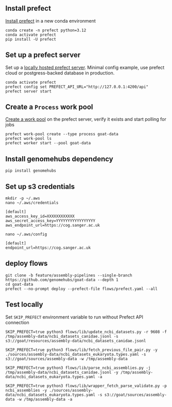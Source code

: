 ## Install prefect

[Install prefect](https://docs.prefect.io/v3/get-started/install) in a new conda environment

```
conda create -n prefect python=3.12
conda activate prefect
pip install -U prefect
```

## Set up a prefect server

Set up a [locally hosted prefect server](https://docs.prefect.io/v3/manage/self-host). Minimal config example, use prefect cloud or postgress-backed database in production.

```
conda activate prefect
prefect config set PREFECT_API_URL="http://127.0.0.1:4200/api"
prefect server start
```

## Create a `Process` work pool

[Create a work pool](https://docs.prefect.io/v3/tutorials/schedule#create-a-work-pool) on the prefect server, verify it exists and start polling for jobs

```
prefect work-pool create --type process goat-data
prefect work-pool ls
prefect worker start --pool goat-data
```

## Install genomehubs dependency

```
pip install genomehubs
```

## Set up s3 credentials

```
mkdir -p ~/.aws
nano ~/.aws/credentials

[default]
aws_access_key_id=XXXXXXXXXXXX
aws_secret_access_key=YYYYYYYYYYYYYYYYY
aws_endpoint_url=https://cog.sanger.ac.uk
```

```
nano ~/.aws/config

[default]
endpoint_url=https://cog.sanger.ac.uk
```

## deploy flows

```
git clone -b feature/assembly-pipelines --single-branch https://github.com/genomehubs/goat-data --depth 1
cd goat-data
prefect --no-prompt deploy --prefect-file flows/prefect.yaml --all
```

## Test locally

Set `SKIP_PREFECT` environment variable to run without Prefect API connection

```
SKIP_PREFECT=true python3 flows/lib/update_ncbi_datasets.py -r 9608 -f /tmp/assembly-data/ncbi_datasets_canidae.jsonl -s s3://goat/resources/assembly-data/ncbi_datasets_canidae.jsonl

SKIP_PREFECT=true python3 flows/lib/fetch_previous_file_pair.py -y ./sources/assembly-data/ncbi_datasets_eukaryota.types.yaml -s s3://goat/sources/assembly-data -w /tmp/assembly-data

SKIP_PREFECT=true python3 flows/lib/parse_ncbi_assemblies.py -j /tmp/assembly-data/ncbi_datasets_canidae.jsonl -y /tmp/assembly-data/ncbi_datasets_eukaryota.types.yaml -a

SKIP_PREFECT=true python3 flows/lib/wrapper_fetch_parse_validate.py -p ncbi_assemblies -y ./sources/assembly-data/ncbi_datasets_eukaryota.types.yaml -s s3://goat/sources/assembly-data -w /tmp/assembly-data -a

```

